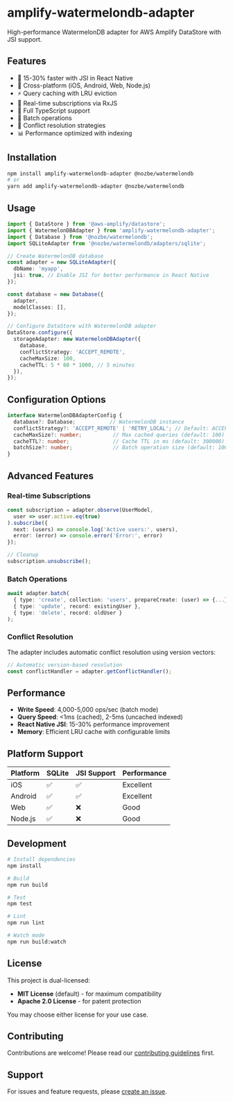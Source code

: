 # amplify-watermelondb-adapter

High-performance WatermelonDB adapter for AWS Amplify DataStore with JSI support.

## Features

- 🚀 15-30% faster with JSI in React Native
- 📱 Cross-platform (iOS, Android, Web, Node.js)
- ⚡ Query caching with LRU eviction
- 🔄 Real-time subscriptions via RxJS
- 🎯 Full TypeScript support
- 💾 Batch operations
- 🔐 Conflict resolution strategies
- 📊 Performance optimized with indexing

## Installation

```bash
npm install amplify-watermelondb-adapter @nozbe/watermelondb
# or
yarn add amplify-watermelondb-adapter @nozbe/watermelondb
```

## Usage

```typescript
import { DataStore } from '@aws-amplify/datastore';
import { WatermelonDBAdapter } from 'amplify-watermelondb-adapter';
import { Database } from '@nozbe/watermelondb';
import SQLiteAdapter from '@nozbe/watermelondb/adapters/sqlite';

// Create WatermelonDB database
const adapter = new SQLiteAdapter({
  dbName: 'myapp',
  jsi: true, // Enable JSI for better performance in React Native
});

const database = new Database({
  adapter,
  modelClasses: [],
});

// Configure DataStore with WatermelonDB adapter
DataStore.configure({
  storageAdapter: new WatermelonDBAdapter({
    database,
    conflictStrategy: 'ACCEPT_REMOTE',
    cacheMaxSize: 100,
    cacheTTL: 5 * 60 * 1000, // 5 minutes
  }),
});
```

## Configuration Options

```typescript
interface WatermelonDBAdapterConfig {
  database?: Database;           // WatermelonDB instance
  conflictStrategy?: 'ACCEPT_REMOTE' | 'RETRY_LOCAL'; // Default: ACCEPT_REMOTE
  cacheMaxSize?: number;          // Max cached queries (default: 100)
  cacheTTL?: number;              // Cache TTL in ms (default: 300000)
  batchSize?: number;             // Batch operation size (default: 1000)
}
```

## Advanced Features

### Real-time Subscriptions

```typescript
const subscription = adapter.observe(UserModel,
  user => user.active.eq(true)
).subscribe({
  next: (users) => console.log('Active users:', users),
  error: (error) => console.error('Error:', error)
});

// Cleanup
subscription.unsubscribe();
```

### Batch Operations

```typescript
await adapter.batch(
  { type: 'create', collection: 'users', prepareCreate: (user) => {...} },
  { type: 'update', record: existingUser },
  { type: 'delete', record: oldUser }
);
```

### Conflict Resolution

The adapter includes automatic conflict resolution using version vectors:

```typescript
// Automatic version-based resolution
const conflictHandler = adapter.getConflictHandler();
```

## Performance

- **Write Speed**: 4,000-5,000 ops/sec (batch mode)
- **Query Speed**: <1ms (cached), 2-5ms (uncached indexed)
- **React Native JSI**: 15-30% performance improvement
- **Memory**: Efficient LRU cache with configurable limits

## Platform Support

| Platform | SQLite | JSI Support | Performance |
|----------|--------|-------------|-------------|
| iOS | ✅ | ✅ | Excellent |
| Android | ✅ | ✅ | Excellent |
| Web | ✅ | ❌ | Good |
| Node.js | ✅ | ❌ | Good |

## Development

```bash
# Install dependencies
npm install

# Build
npm run build

# Test
npm test

# Lint
npm run lint

# Watch mode
npm run build:watch
```

## License

This project is dual-licensed:
- **MIT License** (default) - for maximum compatibility
- **Apache 2.0 License** - for patent protection

You may choose either license for your use case.

## Contributing

Contributions are welcome! Please read our [contributing guidelines](CONTRIBUTING.md) first.

## Support

For issues and feature requests, please [create an issue](https://github.com/anivar/amplify-watermelondb-adapter/issues).